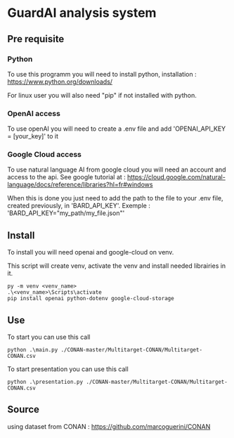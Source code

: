 # GuardAI analysis system

## Pre requisite

### Python
To use this programm you will need to install python, installation : https://www.python.org/downloads/

For linux user you will also need "pip" if not installed with python.

### OpenAI access
To use openAI you will need to create a .env file and add 'OPENAI_API_KEY = [your_key]' to it

### Google Cloud access
To use natural language AI from google cloud you will need an account and access to the api. See google tutorial at : https://cloud.google.com/natural-language/docs/reference/libraries?hl=fr#windows

When this is done you just need to add the path to the file to your .env file, created previously, in 'BARD_API_KEY'. Exemple : 'BARD_API_KEY="my_path/my_file.json"'

## Install
To install you will need openai and google-cloud on venv.

This script will create venv, activate the venv and install needed librairies in it.
```
py -m venv <venv_name>
.\<venv_name>\Scripts\activate
pip install openai python-dotenv google-cloud-storage
```
## Use
To start you can use this call
```
python .\main.py ./CONAN-master/Multitarget-CONAN/Multitarget-CONAN.csv
```


To start presentation you can use this call
```
python .\presentation.py ./CONAN-master/Multitarget-CONAN/Multitarget-CONAN.csv
```


## Source
using dataset from CONAN : https://github.com/marcoguerini/CONAN

